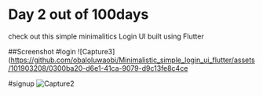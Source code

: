 # Day 2 out of 100days

check out this simple minimalitics Login UI built using Flutter

##Screenshot 
#login
![Capture3](https://github.com/obaloluwaobi/Minimalistic_simple_login_ui_flutter/assets/101903208/0300ba20-d6e1-41ca-9079-d9c13fe8c4ce

#signup
![Capture2](https://github.com/obaloluwaobi/Minimalistic_simple_login_ui_flutter/assets/101903208/71dc5f4f-0021-4f92-99b2-53faed75a0be)

